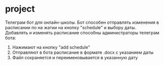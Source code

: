 # project

Телеграм бот для онлайн-школы.
Бот способен отправлять изменения в расписании по на жатии на кнопку "schedule" и выбору даты.
Добавлять и изменять расписание способны администраторы телеграм бота:
1. Нажимают на кнопку "add schedule"
2. Отправляют в бота расписание в формате .docx с указанием даты
3. Файл сохраняется и переименовывается в указанную дату


